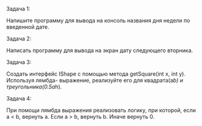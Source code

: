 Задача 1:

Напишите программу для вывода на консоль названия дня недели по введенной дате.

Задача 2:

Написать программу для вывода на экран дату следующего вторника.

Задача 3:

Создать интерфейс IShape с помощью метода getSquare(int x, int y). Используя лямбда-
выражение, реализуйте его для квадрата(a*b) и треугольника(0.5a*h).

Задача 4:

При помощи лямбда выражения реализовать логику, при которой, если a < b, вернуть
a. Если a > b, вернуть b. Иначе вернуть 0.
